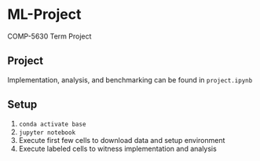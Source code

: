 # ML-Project
COMP-5630 Term Project

## Project
Implementation, analysis, and benchmarking can be found in `project.ipynb`

## Setup
1. `conda activate base`
2. `jupyter notebook`
3. Execute first few cells to download data and setup environment
4. Execute labeled cells to witness implementation and analysis
